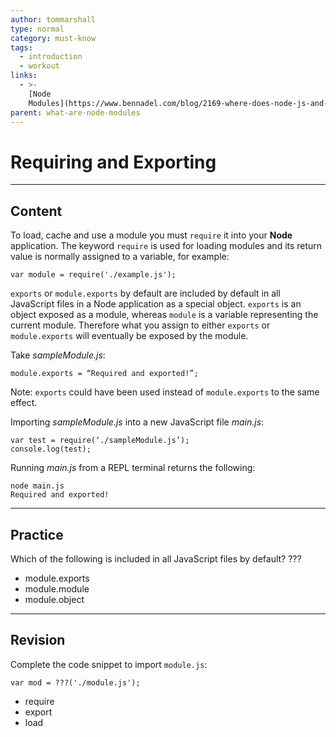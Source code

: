 ```yaml
---
author: tommarshall
type: normal
category: must-know
tags:
  - introduction
  - workout
links:
  - >-
    [Node
    Modules](https://www.bennadel.com/blog/2169-where-does-node-js-and-require-look-for-modules.htm){website}
parent: what-are-node-modules
---
```


# Requiring and Exporting


---

## Content

To load, cache and use a module you must `require` it into your **Node** application. The keyword `require` is used for loading modules and its return value is normally assigned to a variable, for example:

```plain-text
var module = require('./example.js');
```

`exports` or `module.exports` by default are included by default in all JavaScript files in a Node application as a special object. `exports` is an object exposed as a module, whereas `module` is a variable representing the current module. Therefore what you assign to either `exports` or `module.exports` will eventually be exposed by the module.

Take *sampleModule.js*:

```plain-text
module.exports = “Required and exported!”;
```

Note: `exports`  could have been used instead of `module.exports` to the same effect.

Importing *sampleModule.js* into a new JavaScript file *main.js*:

```plain-text
var test = require(‘./sampleModule.js’);
console.log(test);
```

Running *main.js* from a REPL terminal returns the following:

```plain-text
node main.js
Required and exported!
```


---

## Practice

Which of the following is included in all JavaScript files by default?
???

- module.exports
- module.module
- module.object


---

## Revision

Complete the code snippet to import `module.js`:

```plain-text
var mod = ???('./module.js');
```

- require
- export
- load
 
